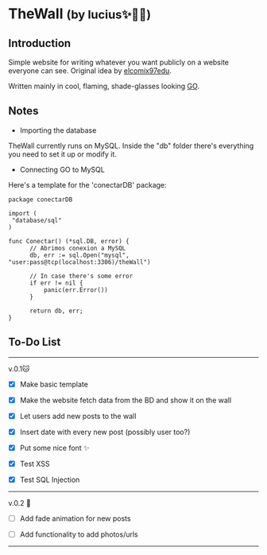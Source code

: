 # TheWall <small>(by lucius✨💞🌷)</small>

## Introduction

Simple website for writing whatever you want publicly on a website everyone can see. Original idea by [elcomix97edu](https://github.com/elcomix97edu/thewall).

Written mainly in cool, flaming, shade-glasses looking [GO](https://golang.org/).


## Notes
   
  * Importing the database
  
  TheWall currently runs on MySQL. Inside the "db" folder there's everything you need to set it up or modify it.
  
  * Connecting GO to MySQL
  
  Here's a template for the 'conectarDB' package:
  
  ~~~~
  package conectarDB

import (
   "database/sql"
)

func Conectar() (*sql.DB, error) {
		// Abrimos conexion a MySQL
		db, err := sql.Open("mysql", "user:pass@tcp(localhost:3306)/theWall")

		// In case there's some error
		if err != nil {
			panic(err.Error())
		}
		
		return db, err;
}
 ~~~~

## To-Do List

***

v.0.1🐱‍

- [x] Make basic template

- [x] Make the website fetch data from the BD and show it on the wall

- [x] Let users add new posts to the wall

- [x] Insert date with every new post (possibly user too?)

- [x] Put some nice font ✨

- [x] Test XSS

- [x] Test SQL Injection

***

v.0.2 🧙

- [ ] Add fade animation for new posts

- [ ] Add functionality to add photos/urls

***




